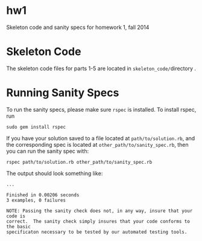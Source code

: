 hw1
===

Skeleton code and sanity specs for homework 1, fall 2014

Skeleton Code
=============

The skeleton code files for parts 1-5 are located in `skeleton_code/`directory .

Running Sanity Specs
====================

To run the sanity specs, please make sure `rspec` is installed.
To install rspec, run

    sudo gem install rspec

If you have your solution saved to a file located at `path/to/solution.rb`, and
the corresponding spec is located at `other_path/to/sanity_spec.rb`, then you can run
the sanity spec with:

    rspec path/to/solution.rb other_path/to/sanity_spec.rb

The output should look something like:

    ...

    Finished in 0.00206 seconds
    3 examples, 0 failures

    NOTE: Passing the sanity check does not, in any way, insure that your code is
    correct.  The sanity check simply insures that your code conforms to the basic
    specificaton necessary to be tested by our automated testing tools.
